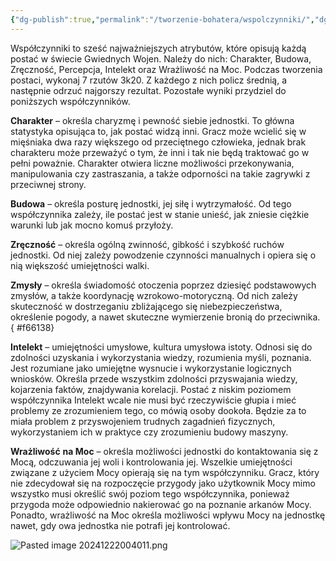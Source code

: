 ```yaml
---
{"dg-publish":true,"permalink":"/tworzenie-bohatera/wspolczynniki/","dgPassFrontmatter":true}
---
```


Współczynniki to sześć najważniejszych atrybutów, które opisują każdą postać w świecie Gwiednych Wojen. Należy do nich: Charakter, Budowa, Zręczność, Percepcja, Intelekt oraz Wrażliwość na Moc. Podczas tworzenia postaci, wykonaj 7 rzutów 3k20. Z każdego z nich policz średnią, a następnie odrzuć najgorszy rezultat. Pozostałe wyniki przydziel do poniższych współczynników.

**Charakter** – określa charyzmę i pewność siebie jednostki. To główna statystyka opisująca to, jak postać widzą inni. Gracz może wcielić się w mięśniaka dwa razy większego od przeciętnego człowieka, jednak brak charakteru może przeważyć o tym, że inni i tak nie będą traktować go w pełni poważnie. Charakter otwiera liczne możliwości przekonywania, manipulowania czy zastraszania, a także odporności na takie zagrywki z przeciwnej strony.

**Budowa** – określa posturę jednostki, jej siłę i wytrzymałość. Od tego współczynnika zależy, ile postać jest w stanie unieść, jak zniesie ciężkie warunki lub jak mocno komuś przyłoży.

**Zręczność** – określa ogólną zwinność, gibkość i szybkość ruchów jednostki. Od niej zależy powodzenie czynności manualnych i opiera się o nią większość umiejętności walki.

**Zmysły** – określa świadomość otoczenia poprzez dziesięć podstawowych zmysłów, a także koordynację wzrokowo-motoryczną. Od nich zależy skuteczność w dostrzeganiu zbliżającego się niebezpieczeństwa, określenie pogody, a nawet skuteczne wymierzenie bronią do przeciwnika.
{ #f66138}


**Intelekt** – umiejętności umysłowe, kultura umysłowa istoty. Odnosi się do zdolności uzyskania i wykorzystania wiedzy, rozumienia myśli, poznania. Jest rozumiane jako umiejętne wysnucie i wykorzystanie logicznych wniosków. Określa przede wszystkim zdolności przyswajania wiedzy, kojarzenia faktów, znajdywania korelacji. Postać z niskim poziomem współczynnika Intelekt wcale nie musi być rzeczywiście głupia i mieć problemy ze zrozumieniem tego, co mówią osoby dookoła. Będzie za to miała problem z przyswojeniem trudnych zagadnień fizycznych, wykorzystaniem ich w praktyce czy zrozumieniu budowy maszyny.

**Wrażliwość** **na Moc** – określa możliwości jednostki do kontaktowania się z Mocą, odczuwania jej woli i kontrolowania jej. Wszelkie umiejętności związane z użyciem Mocy opierają się na tym współczynniku. Gracz, który nie zdecydował się na rozpoczęcie przygody jako użytkownik Mocy mimo wszystko musi określić swój poziom tego współczynnika, ponieważ przygoda może odpowiednio nakierować go na poznanie arkanów Mocy. Ponadto, wrażliwość na Moc określa możliwości wpływu Mocy na jednostkę nawet, gdy owa jednostka nie potrafi jej kontrolować.

![Pasted image 20241222004011.png](/img/user/Pasted%20image%2020241222004011.png)